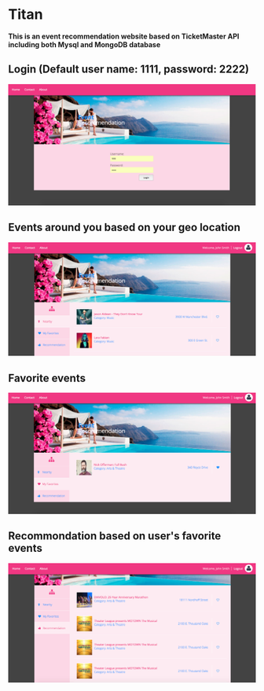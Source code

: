 # Titan
**This is an event recommendation website based on TicketMaster API including both Mysql and MongoDB database**

## Login (Default user name: 1111, password: 2222)
![Login](/images/1.png)

## Events around you based on your geo location
![Login](/images/2.png)

## Favorite events
![Login](/images/3.png)

## Recommondation based on user's favorite events
![Login](/images/4.png)
